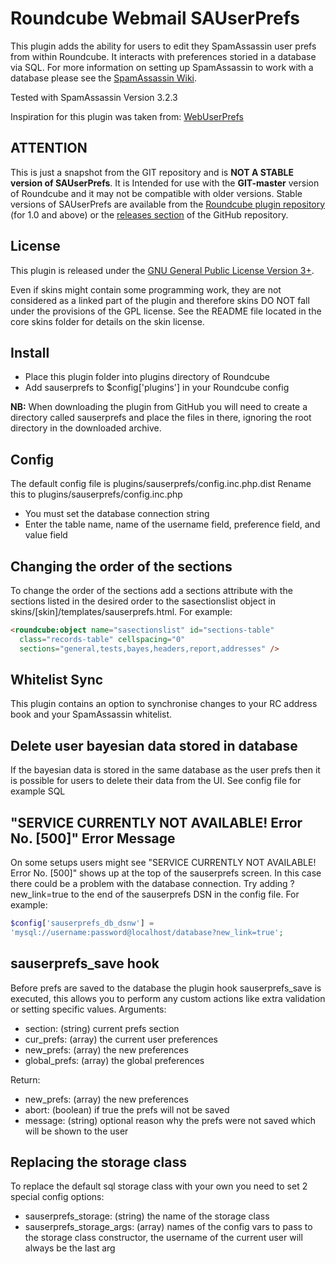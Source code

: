 Roundcube Webmail SAUserPrefs
=============================
This plugin adds the ability for users to edit they SpamAssassin user prefs
from within Roundcube. It interacts with preferences storied in a database via
SQL. For more information on setting up SpamAssassin to work with a database
please see the [SpamAssassin Wiki][usingsql].

Tested with SpamAssassin Version 3.2.3

Inspiration for this plugin was taken from:
[WebUserPrefs][webuserprefs]

ATTENTION
---------
This is just a snapshot from the GIT repository and is **NOT A STABLE version
of SAUserPrefs**. It is Intended for use with the **GIT-master** version of
Roundcube and it may not be compatible with older versions. Stable versions of
SAUserPrefs are available from the [Roundcube plugin repository][rcplugrepo]
(for 1.0 and above) or the [releases section][releases] of the GitHub
repository.

License
-------
This plugin is released under the [GNU General Public License Version 3+][gpl].

Even if skins might contain some programming work, they are not considered
as a linked part of the plugin and therefore skins DO NOT fall under the
provisions of the GPL license. See the README file located in the core skins
folder for details on the skin license.

Install
-------
* Place this plugin folder into plugins directory of Roundcube
* Add sauserprefs to $config['plugins'] in your Roundcube config

**NB:** When downloading the plugin from GitHub you will need to create a
directory called sauserprefs and place the files in there, ignoring the root
directory in the downloaded archive.

Config
------
The default config file is plugins/sauserprefs/config.inc.php.dist
Rename this to plugins/sauserprefs/config.inc.php
* You must set the database connection string
* Enter the table name, name of the username field, preference field, and value
field

Changing the order of the sections
----------------------------------
To change the order of the sections add a sections attribute with the sections
listed in the desired order to the sasectionslist object in
skins/[skin]/templates/sauserprefs.html. For example:
```html
<roundcube:object name="sasectionslist" id="sections-table"
  class="records-table" cellspacing="0"
  sections="general,tests,bayes,headers,report,addresses" />
```

Whitelist Sync
--------------
This plugin contains an option to synchronise changes to your RC address book
and your SpamAssassin whitelist.

Delete user bayesian data stored in database
--------------------------------------------
If the bayesian data is stored in the same database as the user prefs then it
is possible for users to delete their data from the UI.
See config file for example SQL

"SERVICE CURRENTLY NOT AVAILABLE! Error No. [500]" Error Message
----------------------------------------------------------------
On some setups users might see "SERVICE CURRENTLY NOT AVAILABLE! Error No.
[500]" shows up at the top of the sauserprefs screen. In this case there could
be a problem with the database connection. Try adding ?new_link=true to the end
of the sauserprefs DSN in the config file. For example:
```php
$config['sauserprefs_db_dsnw'] =
'mysql://username:password@localhost/database?new_link=true';
```

sauserprefs_save hook
---------------------
Before prefs are saved to the database the plugin hook sauserprefs_save is
executed, this allows you to perform any custom actions like extra validation
or setting specific values.
Arguments:
* section: (string) current prefs section
* cur_prefs: (array) the current user preferences
* new_prefs: (array) the new preferences
* global_prefs: (array) the global preferences

Return:
* new_prefs: (array) the new preferences
* abort: (boolean) if true the prefs will not be saved
* message: (string) optional reason why the prefs were not saved which will be
  shown to the user

Replacing the storage class
---------------------------
To replace the default sql storage class with your own you need to set 2
special config options:
 * sauserprefs_storage: (string) the name of the storage class
 * sauserprefs_storage_args: (array) names of the config vars to pass to the
   storage class constructor, the username of the current user will always be
   the last arg

[usingsql]: http://wiki.apache.org/spamassassin/UsingSQL
[webuserprefs]: http://sourceforge.net/projects/webuserprefs/
[rcplugrepo]: http://plugins.roundcube.net/packages/johndoh/sauserprefs
[releases]: http://github.com/JohnDoh/Roundcube-Plugin-SpamAssassin-User-Prefs-SQL/releases
[gpl]: http://www.gnu.org/licenses/gpl.html